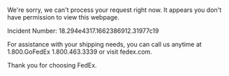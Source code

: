  	


 	

We're sorry, we can't process your request right now. It appears you don't have permission to view this webpage.


Incident Number: 18.294e4317.1662386912.31977c19





For assistance with your shipping needs, you can call us anytime at 1.800.GoFedEx 1.800.463.3339 or visit fedex.com.




Thank you for choosing FedEx.